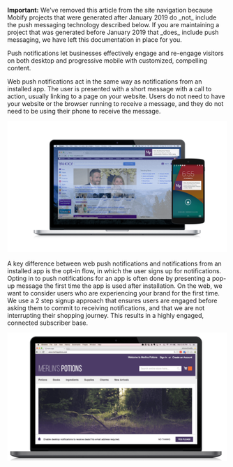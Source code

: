 <div class="c-callout c--important">
  <p>
    <strong>Important:</strong> We've removed this article from the site navigation because Mobify projects that were generated after January 2019 do _not_ include the push messaging technology described below. If you are maintaining a project that was generated before January 2019 that _does_ include push messaging, we have left this documentation in place for you.
  </p>
</div>

Push notifications let businesses effectively engage and re-engage visitors on
both desktop and progressive mobile with customized, compelling content.

Web push notifications act in the same way as notifications from an installed
app. The user is presented with a short message with a call to action, usually
linking to a page on your website. Users do not need to have your website or
the browser running to receive a message, and they do not need to be using
their phone to receive the message.

![Web Push Notifications](images/push-screenshot.png)

A key difference between web push notifications and
notifications from an installed app is the opt-in flow, in which
the user signs up for notifications. Opting in to
push notifications for an app is often done by presenting a pop-up message
the first time the app is used after installation. On the web, we want to
consider users who are experiencing your brand for the first time.
We use a 2 step signup approach that ensures users are engaged before
asking them to commit to receiving notifications, and that we
are not interrupting their shopping journey. This results in a highly engaged,
connected subscriber base.

![Web Push Notifications](images/push-option.png)
